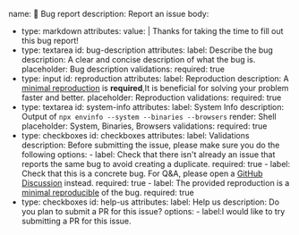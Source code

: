 name: 🐞 Bug report
description: Report an issue
body:
  - type: markdown
    attributes:
      value: |
        Thanks for taking the time to fill out this bug report!
  - type: textarea
    id: bug-description
    attributes:
      label: Describe the bug
      description: A clear and concise description of what the bug is.
      placeholder: Bug description
    validations:
      required: true
  - type: input
    id: reproduction
    attributes:
      label: Reproduction
      description: A [minimal reproduction](https://stackoverflow.com/help/minimal-reproducible-example) is **required**,It is beneficial for solving your problem faster and better.
      placeholder: Reproduction
    validations:
      required: true
  - type: textarea
    id: system-info
    attributes:
      label: System Info
      description: Output of `npx envinfo --system --binaries --browsers`
      render: Shell
      placeholder: System, Binaries, Browsers
    validations:
      required: true
  - type: checkboxes
    id: checkboxes
    attributes:
      label: Validations
      description: Before submitting the issue, please make sure you do the following
      options:
        - label: Check that there isn't already an issue that reports the same bug to avoid creating a duplicate.
          required: true
        - label: Check that this is a concrete bug. For Q&A, please open a [GitHub Discussion](https://github.com/Tencent/cherry-markdown/discussions) instead.
          required: true
        - label: The provided reproduction is a [minimal reproducible](https://stackoverflow.com/help/minimal-reproducible-example) of the bug.
          required: true
  - type: checkboxes
    id: help-us
    attributes:
      label: Help us
      description: Do you plan to submit a PR for this issue? 
      options:
        - label:I would like to try submitting a PR for this issue.
